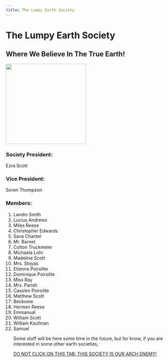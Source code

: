 ```yaml
---
title: The Lumpy Earth Society
---
```

<h1>The Lumpy Earth Society</h1>
<h2>Where We Believe In The True Earth!</h2>
<a href="https://www.khanacademy.org/computer-programming/you-are-smart/4852016795123712"><img src="https://www.kasandbox.org/programming-images/landscapes/mountains-sunset.png" width="251px"></a>
<h3>Society President:</h3>
<p class="nottitlestuff">Ezra Scott</p>
<h3>Vice President:</h3>
<p class="nottitlestuff">Soren Thompson</p>
<h3>Members:</h3>

<p></p>
<ol>

<li class="nottitlestuff">Landin Smith</li>
<li class="nottitlestuff">Lucius Andrews</li>
<li class="nottitlestuff">Miles Reese</li>
<li class="nottitlestuff">Christopher Edwards</li>
<li class="nottitlestuff">Sava Chantel</li>
<li class="nottitlestuff">Mr. Barnet</li>
<li class="nottitlestuff">Colton Truckmeier</li>
<li class="nottitlestuff">Michaela Lohr</li>
<li class="nottitlestuff">Madeline Scott</li>
<li class="nottitlestuff">Mrs. Stoyas</li>
<li class="nottitlestuff">Etienne Poiroitte</li>
<li class="nottitlestuff">Dominique Poiroitte</li>
<li class="nottitlestuff">Miss Ray</li>
<li class="nottitlestuff">Mrs. Parish</li>
<li class="nottitlestuff">Cassien Poiroitte</li>
<li class="nottitlestuff">Matthew Scott</li>
<li class="nottitlestuff">Beckome</li>
<li class="nottitlestuff">Hermen Reese</li>
<li class="nottitlestuff">Emmanual</li>
<li class="nottitlestuff">William Scott</li>
<li class="nottitlestuff">William Kaufman</li>
<li class="nottitlestuff">Samuel </li>
<p id="stuff">Some stuff will be here some time in the future, but for know, if you are interested in some other earth societies, </p>
<a href="https://theflatearthsociety.org/home/">DO NOT CLICK ON THIS TAB; THIS SOCIETY IS OUR ARCH ENEMY!</a>
        
</ol>

